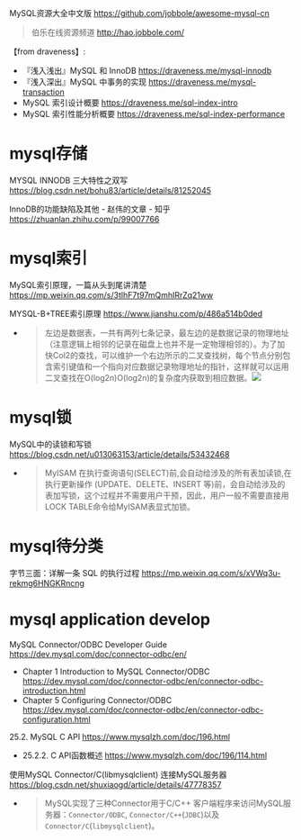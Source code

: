 
MySQL资源大全中文版 https://github.com/jobbole/awesome-mysql-cn
> 伯乐在线资源频道 http://hao.jobbole.com/

【from draveness】:
- 『浅入浅出』MySQL 和 InnoDB https://draveness.me/mysql-innodb
- 『浅入深出』MySQL 中事务的实现 https://draveness.me/mysql-transaction
- MySQL 索引设计概要 https://draveness.me/sql-index-intro
- MySQL 索引性能分析概要 https://draveness.me/sql-index-performance

# mysql存储

MYSQL INNODB 三大特性之双写 https://blog.csdn.net/bohu83/article/details/81252045

InnoDB的功能缺陷及其他 - 赵伟的文章 - 知乎 https://zhuanlan.zhihu.com/p/99007766

# mysql索引

MySQL索引原理，一篇从头到尾讲清楚 https://mp.weixin.qq.com/s/3tlhF7t97mQmhIRrZq21ww

MYSQL-B+TREE索引原理 https://www.jianshu.com/p/486a514b0ded
- > 左边是数据表，一共有两列七条记录，最左边的是数据记录的物理地址（注意逻辑上相邻的记录在磁盘上也并不是一定物理相邻的）。为了加快Col2的查找，可以维护一个右边所示的二叉查找树，每个节点分别包含索引键值和一个指向对应数据记录物理地址的指针，这样就可以运用二叉查找在O(log2n)O(log2n)的复杂度内获取到相应数据。![](https://upload-images.jianshu.io/upload_images/3575048-03fb02c336ddcd7d.png?imageMogr2/auto-orient/strip%7CimageView2/2/w/588/format/webp)

# mysql锁

MySQL中的读锁和写锁 https://blog.csdn.net/u013063153/article/details/53432468
- > MyISAM 在执行查询语句(SELECT)前,会自动给涉及的所有表加读锁,在执行更新操作 (UPDATE、DELETE、INSERT 等)前，会自动给涉及的表加写锁，这个过程并不需要用户干预，因此，用户一般不需要直接用LOCK TABLE命令给MyISAM表显式加锁。

# mysql待分类

字节三面：详解一条 SQL 的执行过程 https://mp.weixin.qq.com/s/xVWq3u-rekmg6HNGKRncng

# mysql application develop

MySQL Connector/ODBC Developer Guide https://dev.mysql.com/doc/connector-odbc/en/
- Chapter 1 Introduction to MySQL Connector/ODBC https://dev.mysql.com/doc/connector-odbc/en/connector-odbc-introduction.html
- Chapter 5 Configuring Connector/ODBC https://dev.mysql.com/doc/connector-odbc/en/connector-odbc-configuration.html

25.2. MySQL C API https://www.mysqlzh.com/doc/196.html
- 25.2.2. C API函数概述 https://www.mysqlzh.com/doc/196/114.html

使用MySQL Connector/C(libmysqlclient) 连接MySQL服务器 https://blog.csdn.net/shuxiaogd/article/details/47778357
- > MySQL实现了三种Connector用于C/C++ 客户端程序来访问MySQL服务器：`Connector/ODBC`, `Connector/C++`(`JDBC`)以及`Connector/C`(`libmysqlclient`)。
